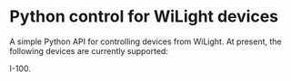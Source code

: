 # Python control for WiLight devices

A simple Python API for controlling devices from WiLight. At present, the following devices are currently supported:

I-100.
